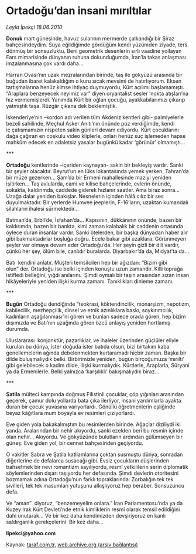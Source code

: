 # Ortadoğu’dan insani mırıltılar 

*Leyla İpekçi 18.06.2010*

<div class="yazi">
<p><b>Donuk</b> mart güneşinde, havuz sularının mermerde çalkandığı bir Şiraz bahçesindeydim. Suya eğildiğimde gördüğüm kendi yüzümden ziyade, ters dönmüş bir sonsuzluktu. Beni geometrik desenlerin sırlı vaadine yollayan Fars mimarisinde dünyanın ruhuna dokunduğumda, İran’la takas anlaşması imzalanmasına çok vardı daha...</p>
<p>Harran Ovası’nın uzak mezralarından birinde, taş ile gökyüzü arasında bir buğudan ibaret kalakaldığım o kuru sıcak mevsimi de hatırlıyorum. Eksen tartışmalarına henüz kimse ihtiyaç duymuyordu, Kürt açılımı başlamamıştı. “Araplara benzeyecek neyimiz var” diyen oryantalist sesler ‘nokta atışları’na hız vermemişlerdi. Yanımda Kürt bir oğlan çocuğu, ayakkabılarımızı çıkarıp yatmıştık taşa. Rüzgâr çıkana dek beklemiştik.</p>
<p>İskenderiye’nin –kordon adı verilen tüm Akdeniz kentleri gibi- palmiyelerle bezeli sahilinde, Meçhul Asker Anıtı’nın önünde poz verdiğimde, kendi iç çatışmamızın nispeten sakin günleri devam ediyordu. Kürt çocuklarını dağa çağıran en coşkulu video kliplerle, onları henüz suç işlemeden hapse mahkûm edecek en adaletsiz yasalar bugünkü kadar ‘görünür’ olmamıştı...</p>
<p>***</p>
<p><b>Ortadoğu</b> kentlerinde –içeriden kaynayan- sakin bir bekleyiş vardır. Sanki bir şeyler olacaktır. Beyrut’un en lüks lokantasında yemek yerken, Tahran’da bir müze gezerken... Şam’da bir Ermeni mahallesinde maziyi yeniden işitirken... Taş avlularda, cami ve kilise bahçelerinde, evlerin önünde, sokakta, kaldırımda, caddede giderek hızlanır saatler. Ama biraz sonra... Uzağa dalar yeniden bakışlar. Nesnelerin içinden hâlâ cılız bir ses duyulmaktadır. Bir yerlerde Humvee jeeplerin, F-16’ların, uzaktan kumandalı silahların ihalesi sürmektedir...</p>
<p>Batman’da, Erbil’de, İsfahan’da... Kapısının, dükkânının önünde, bazen bir kaldırımda, bazen bir bankta, kimi zaman kalabalık bir caddenin ortasında öylece duran insanlar vardır. Sanki ötelerden, bir başka dünyadan haber alır gibi bakmaktadırlar boşluğa doğru. Ecele bakar gibi uzaklara. Görünmeyen şeyler var olmaya devam eder Ortadoğu’da. Her şeyin gizli bir dili vardır, çünkü her şey, ölüm bile, canlıdır buralarda. Diyarbakır’da da, Midyat’ta da...</p>
<p>Batı  kendini anlatır. Müşteri temsilcileri hep bir ağızdan: “Bizim gibi olun” der. Ortadoğu ise belki içinden konuştu uzun zamandır. Killi toprağa istifledi belleğini, yığdı anılarını.  Şimdi oymalı bir taşın arasından sızan insan hikâyeleriyle yeniden ilişki kurma zamanı. Tanıklıkları dinleme zamanı.</p>
<p>***</p>
<p><b>Bugün</b> Ortadoğu dendiğinde “teokrasi, köktendincilik, monarşizm, nepotizm, kabilecilik, mezhepçilik, dinsel ve etnik azınlıklara baskı, soykırımcılık, kadınların aşağılanması”nı gören ve bunları sadece orada gören, hep bizim dışımızda ve Batı’nın uzağında gören özcü anlayış yeniden hortlamış durumda.</p>
<p>Uluslararası  konjonktür, pazarlıklar, ve ihaleler üzerinden güçlüler eliyle kurulan bu dünya, ister doğuda ister batıda olsun, bizi birtakım kaba genellemelerin ağında debelenmekten kurtaramadı hiçbir zaman. Başka bir dilde buluşmalıydık belki. Birbirimizle yeniden, bugün birçoğumuza ‘mırıltı’ gibi gelebilecek o kadim dilde, ilişki kurmalıydık. Kürtlerle, Araplarla, Süryani ya da Ermenilerle. Belki yalnızca ‘karşılıklı’ bakışmalıydık biraz...</p>
<p>***</p>
<p><b>Şatila</b> mülteci kampında doğmuş Filistinli çocuklar, çöp yığınları arasından geçerek, çamur dolu yollarda bata çıka ilerliyor, insani yardımlarla ayakta duran bir çocuk yuvasına varıyorlardı. Gönüllü öğretmenlerin eşliğinde beyaz kâğıtlara mum boyayla ev resimleri çiziyorlardı.</p>
<p>Eve giden yola bakakalmıştım bu resimlerden birinde. Ağaçlar diziliydi iki yanda. Aralarından bir nehir akıyordu, sanki ezelden beri bu resmin içinde olan nehir... Akıyordu. Ve gökyüzünde bulutların ardından gülümseyen bir güneş. Eve giden yol, bir cennet bahçesinden geçiyordu.</p>
<p>O vakitler Sabra ve Şatila katliamlarına çoktan susmuştu dünya, sonradan diğerlerine de defalarca susacağı gibi. Evsiz çocukların düşlerinden bahsetmek bir nevi romantizm sayılıyordu, resmî yetkililerin serin diplomatik söylemlerinden dışarı taşıyordu her defasında. Şimdi devlerin otoritesini bozmamak adına Ortadoğu’nun farklı topraklarında: Zorbalığın tek tek sivilleri, tek tek masumları yutuşunu alkışlıyoruz hep beraber. Sonsuzuncu defa.</p>
<p>Ve “aman”  diyoruz, “benzemeyelim onlara.” İran Parlamentosu’nda ya da Kuzey Irak Kürt Devleti’nde etnik kimliklerin resmî olarak temsil edildiğini dahi unutarak... Ve bir kez daha kendimizden devşiriyoruz en kanlı saldırganlık gerekçelerini. Bir kez daha...</p>
<p><b>lipekci@yahoo.com</b></p></div>

Kaynak: [taraf.com.tr](http://www.taraf.com.tr:80/leyla-ipekci/makale-ortadogu-dan-insani-miriltilar.htm), [web.archive.org (arşiv bağlantısı)](http://web.archive.org/web/20100620000253/http://www.taraf.com.tr:80/leyla-ipekci/makale-ortadogu-dan-insani-miriltilar.htm)

